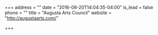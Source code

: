 +++
address = ""
date = "2016-08-20T14:04:35-04:00"
is_lead = false
phone = ""
title = "Augusta Arts Council"
website = "http://augustaarts.com/"

+++
